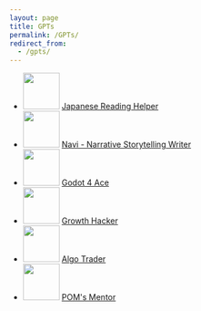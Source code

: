 ```yaml
---
layout: page
title: GPTs
permalink: /GPTs/
redirect_from:
  - /gpts/
---
```



* <img src="/Images/GPTs/JP Helper.png" Height="64" /> [Japanese Reading Helper
](https://chat.openai.com/g/g-RZzIxtfmV-japanese-reading-helper)
* <img src="/Images/GPTs/Writer.png" Height="64" /> [Navi - Narrative Storytelling Writer](https://chat.openai.com/g/g-NsZTxNrJJ-navi-narrative-storytelling-writer)
* <img src="/Images/GPTs/Godot 4 Ace.png" Height="64" /> [Godot 4 Ace](https://chat.openai.com/g/g-nnCZZnRxi-godot-4-ace)
* <img src="/Images/GPTs/Growth Hacker.png" Height="64" /> [Growth Hacker](https://chat.openai.com/g/g-SwuB8aCaS-marketing-growth-hacker-and-copywriter)
* <img src="/Images/GPTs/Algo Trader.png" Height="64" /> [Algo Trader](https://chat.openai.com/g/g-aHxZWz0XT-algotrader)
* <img src="/Images/GPTs/POM Mentor.png" Height="64" /> [POM's Mentor](https://chat.openai.com/g/g-xd7PcVLWZ-posetmage-s-mentor)
